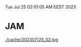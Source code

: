 Tue Jul 25 02:01:05 AM EEST 2023
# JAM
<a href='./cache/202307/25_02.log'>./cache/202307/25_02.log</a>
